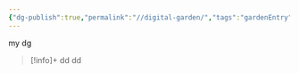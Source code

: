 ```yaml
---
{"dg-publish":true,"permalink":"//digital-garden/","tags":"gardenEntry"}
---
```



my dg

> [!info]+ dd
> dd
> 